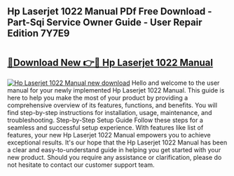 ## Hp Laserjet 1022 Manual PDf Free Download - Part-Sqi Service Owner Guide - User Repair Edition 7Y7E9

# <h2><a href="http://cf24604.oget.top/?id=Hp+Laserjet+1022+Manual">🔗Download New 👉🔴 Hp Laserjet 1022 Manual</a></h2>

[![Hp Laserjet 1022 Manual new download](https://i.imgur.com/5g1atiW.png)](http://cf24604.oget.top/?id=Hp+Laserjet+1022+Manual)
Hello and welcome to the user manual for your newly implemented Hp Laserjet 1022 Manual. This guide is here to help you make the most of your product by providing a comprehensive overview of its features, functions, and benefits. You will find step-by-step instructions for installation, usage, maintenance, and troubleshooting. Step-by-Step Setup Guide Follow these steps for a seamless and successful setup experience. With features like list of features, your new Hp Laserjet 1022 Manual empowers you to achieve exceptional results. It's our hope that the Hp Laserjet 1022 Manual has been a clear and easy-to-understand guide in helping you get started with your new product. Should you require any assistance or clarification, please do not hesitate to contact our customer support team.
